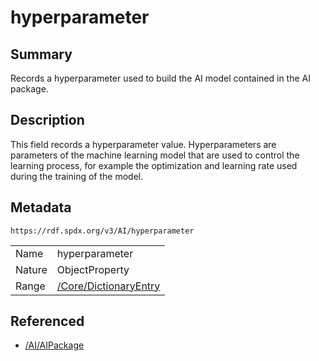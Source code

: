 <!-- Automatically generated by spec-parser v2.0.0 on 2024-01-26T22:18:46.241893+00:00 -->
<!-- SPDX-License-Identifier: Community-Spec-1.0 -->

# hyperparameter

## Summary

Records a hyperparameter used to build the AI model contained in the AI package.


## Description

This field records a hyperparameter value.
Hyperparameters are parameters of the machine learning model that are used to control the learning process,
for example the optimization and learning rate used during the training of the model.


## Metadata

`https://rdf.spdx.org/v3/AI/hyperparameter`


| | |
|---|---|
| Name | hyperparameter |
| Nature | ObjectProperty |
| Range | [/Core/DictionaryEntry](../../Core/Classes/DictionaryEntry.md) |




## Referenced

- [/AI/AIPackage](../../AI/Classes/AIPackage.md)

